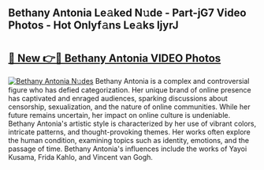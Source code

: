## Bethany Antonia Le𝚊ked N𝚞de - Part-jG7 Video Photos - Hot Onlyf𝚊ns Le𝚊ks ljyrJ

# <h2><a href="http://ac5027.deff.icu/?id=Bethany+Antonia">🔗 New 👉🔴 Bethany Antonia VIDEO Photos</a></h2>

[![Bethany Antonia N𝚞des](https://i.imgur.com/rIISA9y.gif)](http://ac5027.deff.icu/?id=Bethany+Antonia)
Bethany Antonia is a complex and controversial figure who has defied categorization. Her unique brand of online presence has captivated and enraged audiences, sparking discussions about censorship, sexualization, and the nature of online communities. While her future remains uncertain, her impact on online culture is undeniable. Bethany Antonia's artistic style is characterized by her use of vibrant colors, intricate patterns, and thought-provoking themes. Her works often explore the human condition, examining topics such as identity, emotions, and the passage of time. Bethany Antonia's influences include the works of Yayoi Kusama, Frida Kahlo, and Vincent van Gogh.
